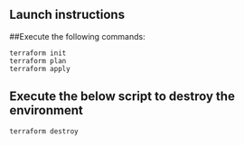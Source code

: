 

## Launch instructions

##Execute the following commands:

```
terraform init
terraform plan
terraform apply
```
## Execute the below script to destroy the environment

```
terraform destroy

```
